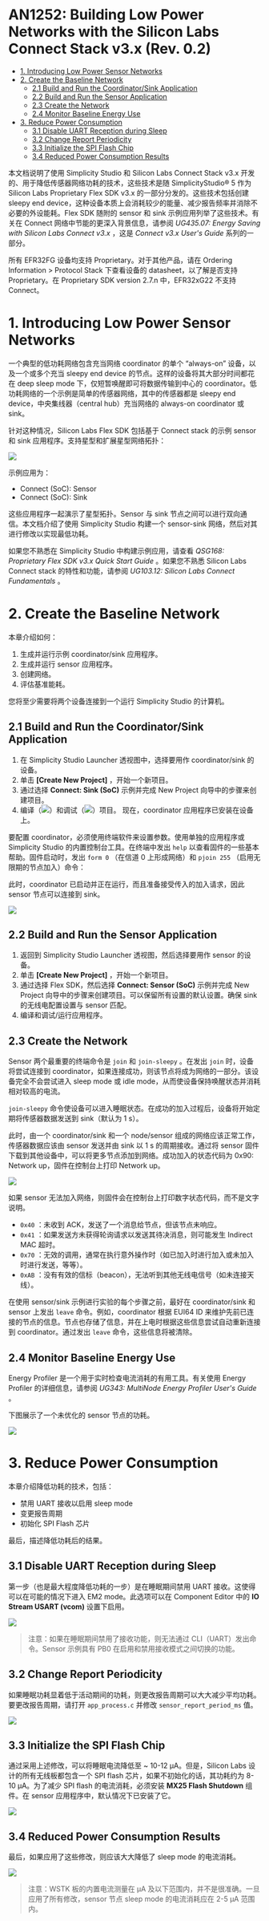 # AN1252: Building Low Power Networks with the Silicon Labs Connect Stack v3.x (Rev. 0.2) <!-- omit in toc -->

- [1. Introducing Low Power Sensor Networks](#1-introducing-low-power-sensor-networks)
- [2. Create the Baseline Network](#2-create-the-baseline-network)
  - [2.1 Build and Run the Coordinator/Sink Application](#21-build-and-run-the-coordinatorsink-application)
  - [2.2 Build and Run the Sensor Application](#22-build-and-run-the-sensor-application)
  - [2.3 Create the Network](#23-create-the-network)
  - [2.4 Monitor Baseline Energy Use](#24-monitor-baseline-energy-use)
- [3. Reduce Power Consumption](#3-reduce-power-consumption)
  - [3.1 Disable UART Reception during Sleep](#31-disable-uart-reception-during-sleep)
  - [3.2 Change Report Periodicity](#32-change-report-periodicity)
  - [3.3 Initialize the SPI Flash Chip](#33-initialize-the-spi-flash-chip)
  - [3.4 Reduced Power Consumption Results](#34-reduced-power-consumption-results)

本文档说明了使用 Simplicity Studio 和 Silicon Labs Connect Stack v3.x 开发的、用于降低传感器网络功耗的技术，这些技术是随 SimplicityStudio® 5 作为 Silicon Labs Proprietary Flex SDK v3.x 的一部分分发的。这些技术包括创建 sleepy end device，这种设备本质上会消耗较少的能量、减少报告频率并消除不必要的外设能耗。Flex SDK 随附的 sensor 和 sink 示例应用列举了这些技术。有关在 Connect 网络中节能的更深入背景信息，请参阅 *UG435.07: Energy Saving with Silicon Labs Connect v3.x* ，这是 *Connect v3.x User's Guide* 系列的一部分。

所有 EFR32FG 设备均支持 Proprietary。对于其他产品，请在 Ordering Information > Protocol Stack 下查看设备的 datasheet，以了解是否支持 Proprietary。在 Proprietary SDK version 2.7.n 中，EFR32xG22 不支持 Connect。

# 1. Introducing Low Power Sensor Networks

一个典型的低功耗网络包含充当网络 coordinator 的单个 “always-on” 设备，以及一个或多个充当 sleepy end device 的节点。这样的设备将其大部分时间都花在 deep sleep mode 下，仅短暂唤醒即可将数据传输到中心的 coordinator。低功耗网络的一个示例是简单的传感器网络，其中的传感器都是 sleepy end device，中央集线器（central hub）充当网络的 always-on coordinator 或 sink。

针对这种情况，Silicon Labs Flex SDK 包括基于 Connect stack 的示例 sensor 和 sink 应用程序。支持星型和扩展星型网络拓扑：

<p>
    <img src="../images/AN1252/1-1.png">
</p>

示例应用为：

* Connect (SoC): Sensor
* Connect (SoC): Sink

这些应用程序一起演示了星型拓扑。Sensor 与 sink 节点之间可以进行双向通信。本文档介绍了使用 Simplicity Studio 构建一个 sensor-sink 网络，然后对其进行修改以实现最低功耗。

如果您不熟悉在 Simplicity Studio 中构建示例应用，请查看 *QSG168: Proprietary Flex SDK v3.x Quick Start Guide* 。如果您不熟悉 Silicon Labs Connect stack 的特性和功能，请参阅 *UG103.12: Silicon Labs Connect Fundamentals* 。

# 2. Create the Baseline Network

本章介绍如何：

1. 生成并运行示例 coordinator/sink 应用程序。
2. 生成并运行 sensor 应用程序。
3. 创建网络。
4. 评估基准能耗。

您将至少需要将两个设备连接到一个运行 Simplicity Studio 的计算机。

## 2.1 Build and Run the Coordinator/Sink Application

1. 在 Simplicity Studio Launcher 透视图中，选择要用作 coordinator/sink 的设备。
2. 单击 **[Create New Project]** ，开始一个新项目。
3. 通过选择 **Connect: Sink (SoC)** 示例并完成 New Project 向导中的步骤来创建项目。
4. 编译（<img src="../images/AN1252/2.1-1.png" style="display: inline; margin: 0 auto; box-shadow: unset;">）和调试（<img src="../images/AN1252/2.1-2.png" style="display: inline; margin: 0 auto; box-shadow: unset;">）项目。 现在，coordinator 应用程序已安装在设备上。

要配置 coordinator，必须使用终端软件来设置参数。使用单独的应用程序或 Simplicity Studio 的内置控制台工具。在终端中发出 `help` 以查看固件的一些基本帮助。固件启动时，发出 `form 0` （在信道 0 上形成网络）和 `pjoin 255` （启用无限期的节点加入）命令：

此时，coordinator 已启动并正在运行，而且准备接受传入的加入请求，因此 sensor 节点可以连接到 sink。

<p>
    <img src="../images/AN1252/2.1-3.png">
</p>

## 2.2 Build and Run the Sensor Application

1. 返回到 Simplicity Studio Launcher 透视图，然后选择要用作 sensor 的设备。
2. 单击 **[Create New Project]** ，开始一个新项目。
3. 通过选择 Flex SDK，然后选择 **Connect: Sensor (SoC)** 示例并完成 New Project 向导中的步骤来创建项目。可以保留所有设置的默认设置。确保 sink 的无线电配置设置与 sensor 匹配。
4. 编译和调试/运行应用程序。

## 2.3 Create the Network

Sensor 两个最重要的终端命令是 `join` 和 `join-sleepy` 。在发出 `join` 时，设备将尝试连接到 coordinator，如果连接成功，则该节点将成为网络的一部分。该设备完全不会尝试进入 sleep mode 或 idle mode，从而使设备保持唤醒状态并消耗相对较高的电流。

`join-sleepy` 命令使设备可以进入睡眠状态。在成功的加入过程后，设备将开始定期将传感器数据发送到 sink（默认为 1 s）。

此时，由一个 coordinator/sink 和一个 node/sensor 组成的网络应该正常工作，传感器数据应该由 sensor 发送并由 sink 以 1 s 的周期接收。通过将 sensor 固件下载到其他设备中，可以将更多节点添加到网络。成功加入的状态代码为 0x90: Network up，固件在控制台上打印 Network up。

<p>
    <img src="../images/AN1252/2.3-1.png">
</p>

如果 sensor 无法加入网络，则固件会在控制台上打印数字状态代码，而不是文字说明。
* `0x40` ：未收到 ACK，发送了一个消息给节点，但该节点未响应。
* `0x41` ：如果发送方未获得轮询请求以发送其待决消息，则可能发生 Indirect MAC 超时。
* `0x70` ：无效的调用，通常在执行意外操作时（如已加入时进行加入或未加入时进行发送，等等）。
* `0xAB` ：没有有效的信标（beacon），无法听到其他无线电信号（如未连接天线）。

在使用 sensor/sink 示例进行实验的每个步骤之前，最好在 coordinator/sink 和 sensor 上发出 `leave` 命令。例如，coordinator 根据 EUI64 ID 来维护先前已连接的节点的信息。节点也存储了信息，并在上电时根据这些信息尝试自动重新连接到 coordinator。通过发出 `leave` 命令，这些信息将被清除。

## 2.4 Monitor Baseline Energy Use

Energy Profiler 是一个用于实时检查电流消耗的有用工具。有关使用 Energy Profiler 的详细信息，请参阅 *UG343: MultiNode Energy Profiler User's Guide* 。

下图展示了一个未优化的 sensor 节点的功耗。

<p>
    <img src="../images/AN1252/2.4-1.png">
</p>

# 3. Reduce Power Consumption

本章介绍降低功耗的技术，包括：

* 禁用 UART 接收以启用 sleep mode
* 变更报告周期
* 初始化 SPI Flash 芯片

最后，描述降低功耗后的结果。

## 3.1 Disable UART Reception during Sleep

第一步（也是最大程度降低功耗的一步）是在睡眠期间禁用 UART 接收。这使得可以在可能的情况下进入 EM2 mode。此选项可以在 Component Editor 中的 **IO Stream USART (vcom)** 设置下启用。

<p>
    <img src="../images/AN1252/3.1-1.png">
</p>

> 注意：如果在睡眠期间禁用了接收功能，则无法通过 CLI（UART）发出命令。Sensor 示例具有 PB0 在启用和禁用接收模式之间切换的功能。

## 3.2 Change Report Periodicity

如果睡眠功耗显着低于活动期间的功耗，则更改报告周期可以大大减少平均功耗。要更改报告周期，请打开 `app_process.c` 并修改 `sensor_report_period_ms` 值。

<p>
    <img src="../images/AN1252/3.2-1.png">
</p>

## 3.3 Initialize the SPI Flash Chip

通过采用上述修改，可以将睡眠电流降低至 ~ 10-12 μA。但是，Silicon Labs 设计的所有无线板都包含一个 SPI flash 芯片，如果不初始化的话，其功耗约为 8-10 μA。为了减少 SPI flash 的电流消耗，必须安装 **MX25 Flash Shutdown** 组件。在 sensor 应用程序中，默认情况下已安装了它。

<p>
    <img src="../images/AN1252/3.3-1.png">
</p>

## 3.4 Reduced Power Consumption Results

最后，如果应用了这些修改，则应该大大降低了 sleep mode 的电流消耗。

<p>
    <img src="../images/AN1252/3.4-1.png">
</p>

> 注意：WSTK 板的内置电流测量在 µA 及以下范围内，并不是很准确。一旦应用了所有修改，sensor 节点 sleep mode 的电流消耗应在 2-5 μA 范围内。
